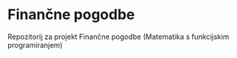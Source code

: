 Finančne pogodbe
================

Repozitorij za projekt Finančne pogodbe (Matematika s funkcijskim programiranjem)
